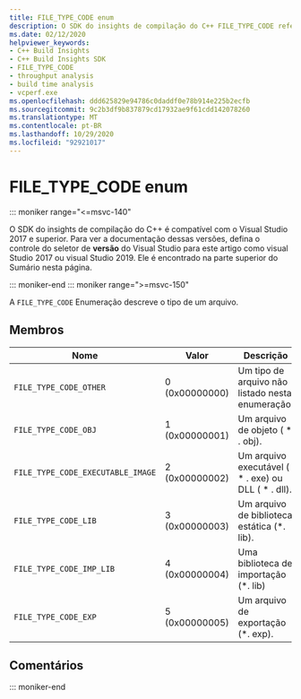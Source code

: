 ```yaml
---
title: FILE_TYPE_CODE enum
description: O SDK do insights de compilação do C++ FILE_TYPE_CODE referência de enumeração.
ms.date: 02/12/2020
helpviewer_keywords:
- C++ Build Insights
- C++ Build Insights SDK
- FILE_TYPE_CODE
- throughput analysis
- build time analysis
- vcperf.exe
ms.openlocfilehash: ddd625829e94786c0daddf0e78b914e225b2ecfb
ms.sourcegitcommit: 9c2b3df9b837879cd17932ae9f61cdd142078260
ms.translationtype: MT
ms.contentlocale: pt-BR
ms.lasthandoff: 10/29/2020
ms.locfileid: "92921017"
---
```

# <a name="file_type_code-enum"></a>FILE_TYPE_CODE enum

::: moniker range="<=msvc-140"

O SDK do insights de compilação do C++ é compatível com o Visual Studio 2017 e superior. Para ver a documentação dessas versões, defina o controle do seletor de **versão** do Visual Studio para este artigo como visual Studio 2017 ou visual Studio 2019. Ele é encontrado na parte superior do Sumário nesta página.

::: moniker-end
::: moniker range=">=msvc-150"

A `FILE_TYPE_CODE` Enumeração descreve o tipo de um arquivo.

## <a name="members"></a>Membros

| Nome | Valor | Descrição |
|--|--|--|
| `FILE_TYPE_CODE_OTHER` | 0 (0x00000000) | Um tipo de arquivo não listado nesta enumeração. |
| `FILE_TYPE_CODE_OBJ` | 1 (0x00000001) | Um arquivo de objeto ( \* . obj). |
| `FILE_TYPE_CODE_EXECUTABLE_IMAGE` | 2 (0x00000002) | Um arquivo executável ( \* . exe) ou DLL ( \* . dll). |
| `FILE_TYPE_CODE_LIB` | 3 (0x00000003) | Um arquivo de biblioteca estática (*. lib). |
| `FILE_TYPE_CODE_IMP_LIB` | 4 (0x00000004) | Uma biblioteca de importação (*. lib) |
| `FILE_TYPE_CODE_EXP` | 5 (0x00000005) | Um arquivo de exportação (*. exp). |

## <a name="remarks"></a>Comentários

::: moniker-end
